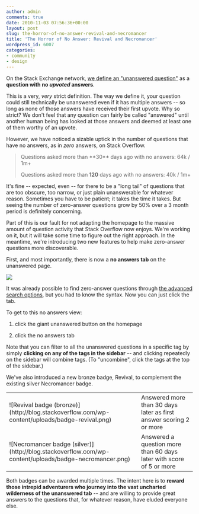 ```yaml
---
author: admin
comments: true
date: 2010-11-03 07:56:36+00:00
layout: post
slug: the-horror-of-no-answer-revival-and-necromancer
title: 'The Horror of No Answer: Revival and Necromancer'
wordpress_id: 6007
categories:
- community
- design
---
```


On the Stack Exchange network, [we define an "unanswered question"](http://blog.stackoverflow.com/2008/09/ok-now-define-answered/) as a **question with no _upvoted_ answers**.

This is a very, _very_ strict definition. The way we define it, your question could still technically be unanswered even if it has multiple answers -- so long as none of those answers have received their first upvote. Why so strict? We don't feel that any question can fairly be called "answered" until another human being has looked at those answers and deemed at least one of them worthy of an upvote.

However, we have noticed a sizable uptick in the number of questions that have no answers, as in _zero_ answers, on Stack Overflow.



<blockquote>
Questions asked more than **30** days ago with no answers:
64k / 1m+

Questions asked more than **120** days ago with no answers:
40k / 1m+
</blockquote>


 
It's fine -- expected, even -- for there to be a "long tail" of questions that are too obscure, too narrow, or just plain unanswerable for whatever reason. Sometimes you have to be patient; it takes the time it takes. But seeing the number of zero-answer questions grow by 50% over a 3 month period is definitely concerning.

Part of this is our fault for not adapting the homepage to the massive amount of question activity that Stack Overflow now enjoys. We're working on it, but it will take some time to figure out the right approach. In the meantime, we're introducing two new features to help make zero-answer questions more discoverable.

First, and most importantly, there is now a **no answers tab** on the unanswered page.

![](http://blog.stackoverflow.com/wp-content/uploads/unanswered-no-answers-tab.png)

It was already possible to find zero-answer questions through [the advanced search options](http://stackoverflow.com/search), but you had to know the syntax. Now you can just click the tab.

To get to this no answers view:





  1. click the giant unanswered button on the homepage

  2. click the no answers tab


Note that you can filter to all the unanswered questions in a specific tag by simply **clicking on any of the tags in the sidebar** -- and clicking repeatedly on the sidebar will combine tags. (To "uncombine", click the tags at the top of the sidebar.)

We've also introduced a new bronze badge, Revival, to complement the existing silver Necromancer badge. 

<table >
<tr >

<td >![Revival badge (bronze)](http://blog.stackoverflow.com/wp-content/uploads/badge-revival.png)
</td>

<td >Answered more than 30 days later as first answer scoring 2 or more
</td>
</tr>

<td >![Necromancer badge (silver)](http://blog.stackoverflow.com/wp-content/uploads/badge-necromancer.png)
</td>

<td >
Answered a question more than 60 days later with score of 5 or more

</td>
<tr >
</tr>
</table>

Both badges can be awarded multiple times. The intent here is to **reward those intrepid adventurers who journey into the vast uncharted wilderness of the unanswered tab** -- and are willing to provide great answers to the questions that, for whatever reason, have eluded everyone else.
